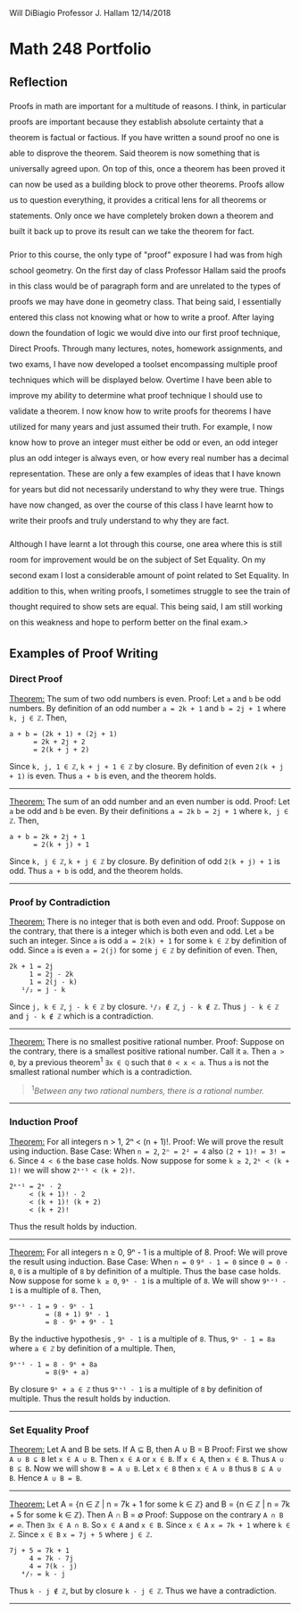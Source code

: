 Will DiBiagio
Professor J. Hallam
12/14/2018
# Math 248 Portfolio

## Reflection

<p style="line-height:2;">
Proofs in math are important for a multitude of reasons. I think, in particular proofs are important because they establish absolute certainty that a theorem is factual or factious. If you have written a sound proof no one is able to disprove the theorem. Said theorem is now something that is universally agreed upon. On top of this, once a theorem has been proved it can now be used as a building block to prove other theorems. Proofs allow us to question everything, it provides a critical lens for all theorems or statements. Only once we have completely broken down a theorem and built it back up to prove its result can we take the theorem for fact.</p>

<p style="line-height:2;">
Prior to this course, the only type of "proof" exposure I had was from high school geometry. On the first day of class Professor Hallam said the proofs in this class would be of paragraph form and are unrelated to the types of proofs we may have done in geometry class. That being said, I essentially entered this class not knowing what or how to write a proof. After laying down the foundation of logic we would dive into our first proof technique, Direct Proofs. Through many lectures, notes, homework assignments, and two exams, I have now developed a toolset encompassing multiple proof techniques which will be displayed below. Overtime I have been able to improve my ability to determine what proof technique I should use to validate a theorem. I now know how to write proofs for theorems I have utilized for many years and just assumed their truth. For example, I now know how to prove an integer must either be odd or even, an odd integer plus an odd integer is always even, or how every real number has a decimal representation. These are only a few examples of ideas that I have known for years but did not necessarily understand to why they were true. Things have now changed, as over the course of this class I have learnt how to write their proofs and truly understand to why they are fact.</p>

<p style="line-height:2;">
Although I have learnt a lot through this course, one area where this is still room for improvement would be on the subject of Set Equality. On my second exam I lost a considerable amount of point related to Set Equality. In addition to this, when writing proofs, I sometimes struggle to see the train of thought required to show sets are equal. This being said, I am still working on this weakness and hope to perform better on the final exam.></p>

## Examples of Proof Writing

### Direct Proof

<u>Theorem:</u> The sum of two odd numbers is even.
Proof: Let `a` and `b` be odd numbers. By definition of an odd number `a = 2k + 1` and `b = 2j + 1` where `k, j ∈ ℤ`. Then,
```text
a + b = (2k + 1) + (2j + 1)
      = 2k + 2j + 2
      = 2(k + j + 2)
```
Since `k, j, 1 ∈ ℤ`, `k + j + 1 ∈ ℤ` by closure. By definition of even `2(k + j + 1)` is even. Thus `a + b` is even, and the theorem holds.

---

<u>Theorem:</u> The sum of an odd number and an even number is odd.
Proof: Let `a` be odd and `b` be even. By their definitions `a = 2k` `b = 2j + 1` where `k, j ∈ ℤ`. Then,
```text
a + b = 2k + 2j + 1
      = 2(k + j) + 1
```
Since `k, j ∈ ℤ`, `k + j ∈ ℤ` by closure. By definition of odd `2(k + j) + 1` is odd. Thus `a + b` is odd, and the theorem holds.

---

### Proof by Contradiction

<u>Theorem:</u> There is no integer that is both even and odd.
Proof: Suppose on the contrary, that there is a integer which is both even and odd. Let `a` be such an integer. Since `a` is odd `a = 2(k) + 1` for some `k ∈ ℤ` by definition of odd. Since `a` is even `a = 2(j)` for some `j ∈ ℤ` by definition of even. Then,
```text
2k + 1 = 2j
     1 = 2j - 2k
     1 = 2(j - k)
   ¹/₂ = j - k
```
Since `j, k ∈ ℤ`, `j - k ∈ ℤ` by closure. `¹/₂ ∉ ℤ`, `j - k ∉ ℤ`. Thus `j - k ∈ ℤ` and `j - k ∉ ℤ` which is a contradiction.

---

<u>Theorem:</u> There is no smallest positive rational number.
Proof: Suppose on the contrary, there is a smallest positive rational number. Call it `a`. Then `a > 0`, by a previous theorem<sup>1</sup> `∃x ∈ ℚ` such that `0 < x < a`. Thus `a` is not the smallest rational number which is a contradiction.
><sup>1</sup>_Between any two rational numbers, there is a rational number._

---

### Induction Proof

<u>Theorem:</u> For all integers n > 1, 2ⁿ < (n + 1)!.
Proof: We will prove the result using induction.
Base Case: When `n = 2`, `2ⁿ = 2² = 4` also `(2 + 1)! = 3! = 6`. Since `4 < 6` the base case holds.
Now suppose for some `k ≥ 2`, `2ᵏ < (k + 1)!` we will show `2ᵏ⁺¹ < (k + 2)!`.
```text
2ᵏ⁺¹ = 2ᵏ · 2
     < (k + 1)! · 2
     < (k + 1)! (k + 2)
     < (k + 2)!
```
Thus the result holds by induction.

---

<u>Theorem:</u> For all integers n ≥ 0, 9ⁿ - 1 is a multiple of 8.
Proof: We will prove the result using induction.
Base Case: When `n = 0` `9⁰ - 1 = 0` since `0 = 0 · 8`, `0` is a multiple of `8` by definition of a multiple. Thus the base case holds.
Now suppose for some `k ≥ 0`, `9ᵏ - 1` is a multiple of `8`. We will show `9ᵏ⁺¹ - 1` is a multiple of `8`. Then,
```text
9ᵏ⁺¹ - 1 = 9 · 9ᵏ - 1
         = (8 + 1) 9ᵏ - 1
         = 8 · 9ᵏ + 9ᵏ - 1
```
By the inductive hypothesis , `9ᵏ - 1` is a multiple of `8`. Thus, `9ᵏ - 1 = 8a` where `a ∈ ℤ` by definition of a multiple. Then,
```text
9ᵏ⁺¹ - 1 = 8 · 9ᵏ + 8a
	     = 8(9ᵏ + a)
```
By closure `9ᵏ + a ∈ ℤ` thus `9ᵏ⁺¹ - 1` is a multiple of `8` by definition of multiple. Thus the result holds by induction.

---

### Set Equality Proof

<u>Theorem:</u> Let A and B be sets. If A ⊆ B, then A ∪ B = B
Proof: First we show `A ∪ B ⊆ B` let `x ∈ A ∪ B`. Then `x ∈ A` or `x ∈ B`. If `x ∈ A`, then `x ∈ B`. Thus `A ∪ B ⊆ B`. Now we will show `B = A ∪ B`. Let `x ∈ B` then `x ∈ A ∪ B` thus `B ⊆ A ∪ B`. Hence `A ∪ B = B`.

---

<u>Theorem:</u> Let A = {n ∈ ℤ | n = 7k + 1 for some k ∈ ℤ} and B = {n ∈ ℤ | n = 7k + 5 for some k ∈ ℤ}. Then A ∩ B = ∅
Proof: Suppose on the contrary `A ∩ B ≠ ∅`. Then `∃x ∈ A ∩ B`. So `x ∈ A` and `x ∈ B`. Since `x ∈ A` `x = 7k + 1` where `k ∈ ℤ`. Since `x ∈ B` `x = 7j + 5` where `j ∈ ℤ`.
```text
7j + 5 = 7k + 1
     4 = 7k - 7j
     4 = 7(k - j)
   ⁴/₇ = k - j
```
Thus `k - j ∉ ℤ`, but by closure `k - j ∈ ℤ`. Thus we have a contradiction.

---
